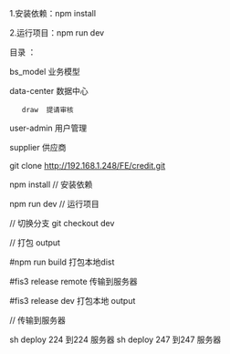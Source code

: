 
 
 1.安装依赖：npm install

 
 2.运行项目：npm run dev



目录 ：

   bs_model  业务模型

data-center  数据中心

       draw  提请审核

 user-admin  用户管理

   supplier  供应商



git clone http://192.168.1.248/FE/credit.git

npm install  // 安装依赖

npm run dev // 运行项目


// 切换分支
git checkout dev



// 打包 output

#npm  run  build 打包本地dist

#fis3 release remote 传输到服务器

#fis3 release dev 打包本地 output


// 传输到服务器

sh deploy 224  到224 服务器
sh deploy 247  到247 服务器





